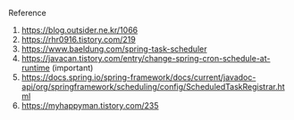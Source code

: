 Reference
1. https://blog.outsider.ne.kr/1066
2. https://rhr0916.tistory.com/219
3. https://www.baeldung.com/spring-task-scheduler
4. https://javacan.tistory.com/entry/change-spring-cron-schedule-at-runtime (important)
5. https://docs.spring.io/spring-framework/docs/current/javadoc-api/org/springframework/scheduling/config/ScheduledTaskRegistrar.html
6. https://myhappyman.tistory.com/235
